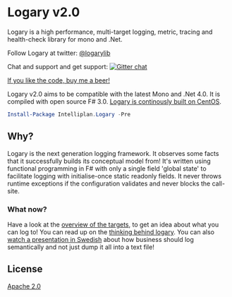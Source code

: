 # Logary v2.0

Logary is a high performance, multi-target logging, metric, tracing and
health-check library for mono and .Net.

Follow Logary at twitter: [@logarylib](https://twitter.com/logarylib)

Chat and support and get support:
[![Gitter chat](https://badges.gitter.im/logary.png)](https://gitter.im/logary/logary)

[If you like the code, buy me a beer!](https://flattr.com/submit/auto?user_id=haf&url=https%3A%2F%2Fgithub.com%2Flogary%2Flogary)

Logary v2.0 aims to be compatible with the latest Mono and .Net 4.0. It is
compiled with open source F# 3.0. [Logary is continously built on
CentOS](https://tc-oss.intelliplan.net/project.html?projectId=Logary&tab=projectOverview).

``` powershell
Install-Package Intelliplan.Logary -Pre
```

## Why?

Logary is the next generation logging framework. It observes some facts that it
successfully builds its conceptual model from! It's written using functional
programming in F# with only a single field 'global state' to facilitate logging
with initialise-once static readonly fields. It never throws runtime exceptions
if the configuration validates and never blocks the call-site.

### What now?

Have a look at the [overview of the targets](targets/overview.md), to get an
idea about what you can log to! You can read up on the [thinking behind
logary](about.md). You can also [watch a presentation in
Swedish](https://agilasverige.solidtango.com/video/2014-06-05-agila-sverige-tor-07-henrik-feldt?query=semantis)
about how
business should log semantically and not just dump it all into a text file!

## License

[Apache 2.0][apache]

 [apache]: https://www.apache.org/licenses/LICENSE-2.0.html


